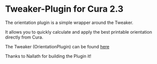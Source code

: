 # Tweaker-Plugin for Cura 2.3



The orientation plugin is a simple wrapper around the Tweaker. 

It allows you to quickly calculate and apply the best printable orientation directly from Cura.



The Tweaker (OrientationPlugin) can be found [here](https://github.com/nallath/CuraOrientationPlugin)


Thanks to Nallath for building the Plugin it!
